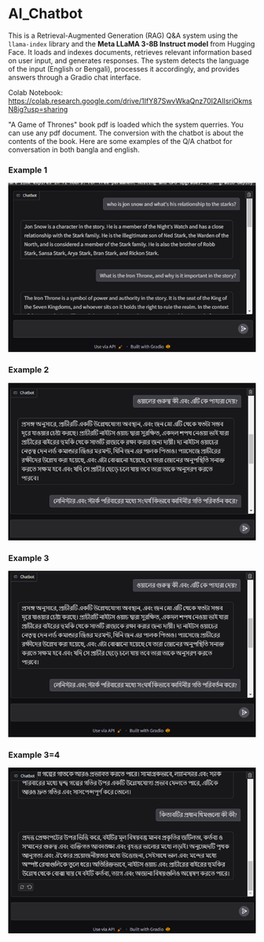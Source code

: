 # AI_Chatbot

This is a Retrieval-Augmented Generation (RAG) Q&A system using the `llama-index` library and the **Meta LLaMA 3-8B Instruct model** from Hugging Face. It loads and indexes documents, retrieves relevant information based on user input, and generates responses. The system detects the language of the input (English or Bengali), processes it accordingly, and provides answers through a Gradio chat interface.

Colab Notebook: https://colab.research.google.com/drive/1IfY87SwvWkaQnz70I2AlIsriOkmsN8ig?usp=sharing


"A Game of Thrones" book pdf is loaded which the system querries. You can use any pdf document. The conversion with the chatbot is about the contents of the book.
Here are some examples of the Q/A chatbot for conversation in both bangla and english.
### Example 1
![Example 1](examples/ex1.png)

### Example 2
![Example 2](examples/ex2.png)

### Example 3
![Example 3](examples/ex3.png)

### Example 3=4
![Example 4](examples/ex4.png)